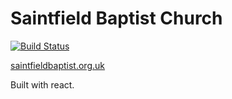 # Saintfield Baptist Church #

[![Build Status](https://www.travis-ci.com/matthewwilson/SaintfieldBaptistChurch.svg?branch=master)](https://www.travis-ci.com/matthewwilson/SaintfieldBaptistChurch)

[saintfieldbaptist.org.uk](http://www.saintfieldbaptist.org.uk)

Built with react.
